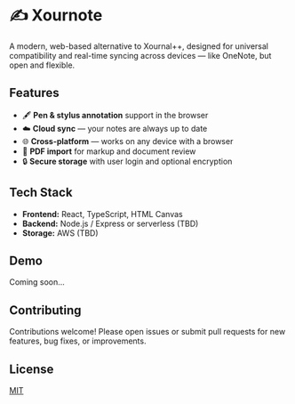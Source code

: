 # ✍️ Xournote

A modern, web-based alternative to Xournal++, designed for universal compatibility and real-time syncing across devices — like OneNote, but open and flexible.

## Features

- 🖋️ **Pen & stylus annotation** support in the browser  
- ☁️ **Cloud sync** — your notes are always up to date  
- 🌐 **Cross-platform** — works on any device with a browser
- 📄 **PDF import** for markup and document review  
- 🔒 **Secure storage** with user login and optional encryption  

## Tech Stack

- **Frontend:** React, TypeScript, HTML Canvas  
- **Backend:** Node.js / Express or serverless (TBD)  
- **Storage:** AWS (TBD)

## Demo

Coming soon...

## Contributing

Contributions welcome! Please open issues or submit pull requests for new features, bug fixes, or improvements.

## License

[MIT](./LICENSE)

